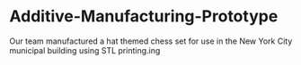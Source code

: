 # Additive-Manufacturing-Prototype
Our team manufactured a hat themed chess set for use in the New York City municipal building using STL printing.ing
